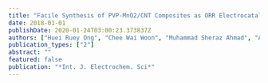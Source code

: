 ```yaml
---
title: "Facile Synthesis of PVP-MnO2/CNT Composites as ORR Electrocatalyst for an Air-Cathode Microbial Fuel Cell"
date: 2018-01-01
publishDate: 2020-01-24T03:00:23.373837Z
authors: ["Huei Ruey Ong", "Chee Wai Woon", "Muhammad Sheraz Ahmad", "Abu Yousuf", "Chin Kui Cheng", "Md Maksudur Rahman Khan"]
publication_types: ["2"]
abstract: ""
featured: false
publication: "*Int. J. Electrochem. Sci*"
---
```



